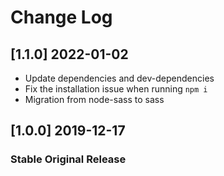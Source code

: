 # Change Log

## [1.1.0] 2022-01-02

- Update dependencies and dev-dependencies
- Fix the installation issue when running `npm i`
- Migration from node-sass to sass

## [1.0.0] 2019-12-17

### Stable Original Release
